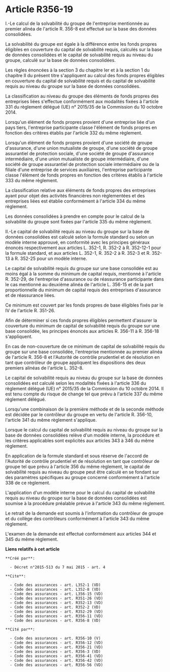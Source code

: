 # Article R356-19

I.-Le calcul de la solvabilité du groupe de l'entreprise mentionnée au premier alinéa de l'article R. 356-8 est effectué sur
la base des données consolidées. 

La solvabilité du groupe est égale à la différence entre les fonds propres éligibles en couverture du capital de solvabilité
requis, calculés sur la base de données consolidées et le capital de solvabilité requis au niveau du groupe, calculé sur la
base de données consolidées. 

Les règles énoncées à la section 3 du chapitre Ier et à la section 1 du chapitre II du présent titre s'appliquent au calcul
des fonds propres éligibles en couverture du capital de solvabilité requis et du capital de solvabilité requis au niveau du
groupe sur la base de données consolidées. 

La classification au niveau du groupe des éléments de fonds propres des entreprises liées s'effectue conformément aux
modalités fixées à l'article 331 du règlement délégué (UE) n° 2015/35 de la Commission du 10 octobre 2014. 

Lorsqu'un élément de fonds propres provient d'une entreprise liée d'un pays tiers, l'entreprise participante classe l'élément
de fonds propres en fonction des critères établis par l'article 332 du même règlement. 

Lorsqu'un élément de fonds propres provient d'une société de groupe d'assurance, d'une union mutualiste de groupe, d'une
société de groupe assurantiel de protection sociale, d'une société de groupe d'assurance intermédiaire, d'une union
mutualiste de groupe intermédiaire, d'une société de groupe assurantiel de protection sociale intermédiaire ou de la filiale
d'une entreprise de services auxiliaires, l'entreprise participante classe l'élément de fonds propres en fonction des
critères établis à l'article 333 du même règlement. 

La classification relative aux éléments de fonds propres des entreprises ayant pour objet des activités financières non
règlementées et des entreprises liées est établie conformément à l'article 334 du même règlement. 

Les données consolidées à prendre en compte pour le calcul de la solvabilité du groupe sont fixées par l'article 335 du même
règlement. 

II.-Le capital de solvabilité requis au niveau du groupe sur la base de données consolidées est calculé selon la formule
standard ou selon un modèle interne approuvé, en conformité avec les principes généraux énoncés respectivement aux articles
L. 352-1, R. 352-2 à R. 352-12-1 pour la formule standard, et aux articles L. 352-1, R. 352-2 à R. 352-3 et R. 352-13 à R.
352-25 pour un modèle interne. 

Le capital de solvabilité requis du groupe sur une base consolidée est au moins égal à la somme du minimum de capital requis,
mentionné à l'article R. 352-29, de l'entreprise d'assurance ou de réassurance participante dans le cas mentionné au deuxième
alinéa de l'article L. 356-15 et de la part proportionnelle du minimum de capital requis des entreprises d'assurance et de
réassurance liées. 

Ce minimum est couvert par les fonds propres de base éligibles fixés par le IV de l'article R. 351-26. 

Afin de déterminer si ces fonds propres éligibles permettent d'assurer la couverture du minimum de capital de solvabilité
requis du groupe sur une base consolidée, les principes énoncés aux articles R. 356-11 à R. 356-18 s'appliquent. 

En cas de non-couverture de ce minimum de capital de solvabilité requis du groupe sur une base consolidée, l'entreprise
mentionnée au premier alinéa de l'article R. 356-8 et l'Autorité de contrôle prudentiel et de résolution en tant que
contrôleur de groupe appliquent les dispositions des deux premiers alinéas de l'article L. 352-8. 

Le capital de solvabilité requis au niveau du groupe sur la base de données consolidées est calculé selon les modalités
fixées à l'article 336 du règlement délégué (UE) n° 2015/35 de la Commission du 10 octobre 2014. Il est tenu compte du risque
de change tel que prévu à l'article 337 du même règlement délégué. 

Lorsqu'une combinaison de la première méthode et de la seconde méthode est décidée par le contrôleur du groupe en vertu de
l'article R. 356-10, l'article 341 du même règlement s'applique. 

Lorsque le calcul du capital de solvabilité requis au niveau du groupe sur la base de données consolidées relève d'un modèle
interne, la procédure et les critères applicables sont explicités aux articles 343 à 346 du même règlement. 

En application de la formule standard et sous réserve de l'accord de l'Autorité de contrôle prudentiel et de résolution en
tant que contrôleur de groupe tel que prévu à l'article 356 du même règlement, le capital de solvabilité requis au niveau du
groupe peut être calculé en se fondant sur des paramètres spécifiques au groupe concerné conformément à l'article 338 de ce
règlement. 

L'application d'un modèle interne pour le calcul du capital de solvabilité requis au niveau du groupe sur la base de données
consolidées est soumise à la procédure préalable prévue à l'article 343 du même règlement. 

Le retrait de la demande est soumis à l'information du contrôleur de groupe et du collège des contrôleurs conformément à
l'article 343 du même règlement. 

L'examen de la demande est effectué conformément aux articles 344 et 345 du même règlement.

**Liens relatifs à cet article**

	**Créé par**:

	  - Décret n°2015-513 du 7 mai 2015 - art. 4

	**Cite**:

	  - Code des assurances - art. L352-1 (VD)
	  - Code des assurances - art. L352-8 (VD)
	  - Code des assurances - art. L356-15 (VD)
	  - Code des assurances - art. R351-26 (VD)
	  - Code des assurances - art. R352-13 (VD)
	  - Code des assurances - art. R352-2 (VD)
	  - Code des assurances - art. R352-29 (VD)
	  - Code des assurances - art. R356-11 (VD)
	  - Code des assurances - art. R356-8 (VD)

	**Cité par**:

	  - Code des assurances - art. R356-10 (V)
	  - Code des assurances - art. R356-12 (VD)
	  - Code des assurances - art. R356-21 (VD)
	  - Code des assurances - art. R356-3 (VD)
	  - Code des assurances - art. R356-41 (VD)
	  - Code des assurances - art. R356-42 (VD)
	  - Code des assurances - art. R356-56 (VD)
